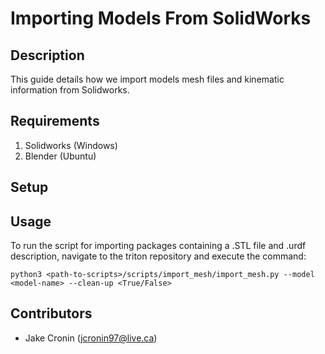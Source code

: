 # Importing Models From SolidWorks 

## Description

This guide details how we import models mesh files and kinematic information from Solidworks.

## Requirements
1. Solidworks (Windows)
2. Blender (Ubuntu)

## Setup



## Usage

To run the script for importing packages containing a .STL file and .urdf description, navigate to the triton repository and execute the command:

    python3 <path-to-scripts>/scripts/import_mesh/import_mesh.py --model <model-name> --clean-up <True/False>


## Contributors

- Jake Cronin (jcronin97@live.ca)
